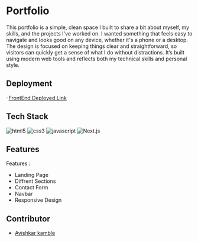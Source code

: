 # Portfolio
This portfolio is a simple, clean space I built to share a bit about myself, my skills, and the projects I've worked on. I wanted something that feels easy to navigate and looks good on any device, whether it's a phone or a desktop. The design is focused on keeping things clear and straightforward, so visitors can quickly get a sense of what I do without distractions. It’s built using modern web tools and reflects both my technical skills and personal style.


## Deployment


-[FrontEnd Deployed Link](https://avishkar-kamble.vercel.app/)



## Tech Stack

<p >
    <img src="https://img.shields.io/badge/HTML5-E34F26?style=for-the-badge&logo=html5&logoColor=white" alt="html5" />
    <img src="https://img.shields.io/badge/CSS3-1572B6?style=for-the-badge&logo=css3&logoColor=white" alt="css3" /> 
    <img src="https://img.shields.io/badge/JavaScript-323330?style=for-the-badge&logo=javascript&logoColor=F7DF1E" alt="javascript" />
    <img src="https://img.shields.io/badge/Next.js-000000?style=for-the-badge&logo=next.js&logoColor=white" alt="Next.js" />
</p>


## Features

Features :
- Landing Page
- Diffrent Sections
- Contact Form
- Navbar
- Responsive Design


## Contributor
- [Avishkar kamble](https://github.com/aavishkark)
